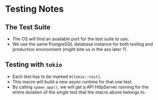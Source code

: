 # Testing Notes

## The Test Suite

- The OS will find an available port for the test suite to use.
- We use the same PostgreSQL database instance for both testing and production environment (might bite us in the ass later ?).

## Testing with `tokio`

- Each test has to be marked `#[tokio::test]`.
- This macro will build a new async runtime for that one test.
- By calling `spawn_app()`, we will get a API HttpServer running for the entire duration of the single test that the macro above belongs to.
